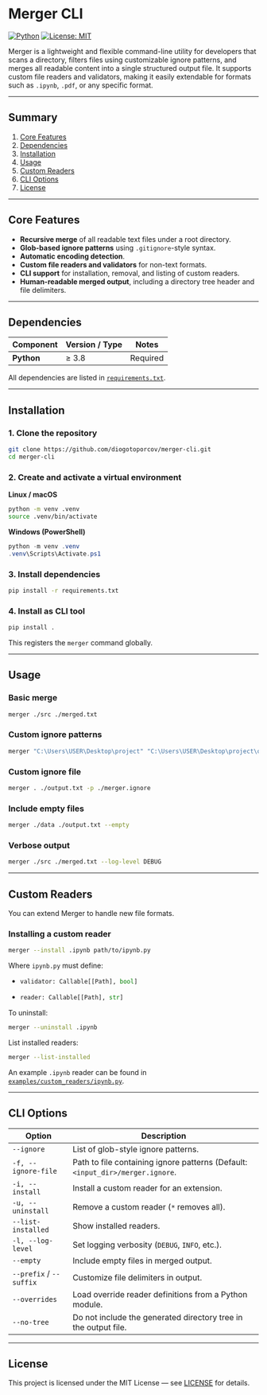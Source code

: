 # Merger CLI

[![Python](https://img.shields.io/badge/python-3.8%2B-blue.svg)](https://www.python.org/)
[![License: MIT](https://img.shields.io/badge/License-MIT-green.svg)](LICENSE)

Merger is a lightweight and flexible command-line utility for developers that scans a directory, filters files using customizable ignore patterns, and merges all readable content into a single structured output file. It supports custom file readers and validators, making it easily extendable for formats such as `.ipynb`, `.pdf`, or any specific format.

---

## Summary

1. [Core Features](#core-features)
2. [Dependencies](#dependencies)
3. [Installation](#installation)
4. [Usage](#usage)
5. [Custom Readers](#custom-readers)
6. [CLI Options](#cli-options)
7. [License](#license)

---

## Core Features

* **Recursive merge** of all readable text files under a root directory.
* **Glob-based ignore patterns** using `.gitignore`-style syntax.
* **Automatic encoding detection**.
* **Custom file readers and validators** for non-text formats.
* **CLI support** for installation, removal, and listing of custom readers.
* **Human-readable merged output**, including a directory tree header and file delimiters.

---

## Dependencies

| Component   | Version / Type | Notes                       |
|-------------|----------------|-----------------------------|
| **Python**  | ≥ 3.8          | Required                    |

All dependencies are listed in [`requirements.txt`](requirements.txt).

---

## Installation

### 1. Clone the repository

```bash
git clone https://github.com/diogotoporcov/merger-cli.git
cd merger-cli
```

### 2. Create and activate a virtual environment

**Linux / macOS**

```bash
python -m venv .venv
source .venv/bin/activate
```

**Windows (PowerShell)**

```powershell
python -m venv .venv
.venv\Scripts\Activate.ps1
```

### 3. Install dependencies

```bash
pip install -r requirements.txt
```

### 4. Install as CLI tool

```bash
pip install .
```

This registers the `merger` command globally.

---

## Usage

### Basic merge

```bash
merger ./src ./merged.txt
```

### Custom ignore patterns

```bash
merger "C:\Users\USER\Desktop\project" "C:\Users\USER\Desktop\project\output.txt" --ignore "*.log" "__pycache__" "*.tmp"
```

### Custom ignore file

```bash
merger . ./output.txt -p ./merger.ignore
```

### Include empty files

```bash
merger ./data ./output.txt --empty
```

### Verbose output

```bash
merger ./src ./merged.txt --log-level DEBUG
```

---

## Custom Readers

You can extend Merger to handle new file formats.

### Installing a custom reader

```bash
merger --install .ipynb path/to/ipynb.py
```

Where `ipynb.py` must define:

*   ```python
    validator: Callable[[Path], bool]
    ```
*   ```python
    reader: Callable[[Path], str]
    ```

To uninstall:

```bash
merger --uninstall .ipynb
```

List installed readers:

```bash
merger --list-installed
```

An example `.ipynb` reader can be found in
[`examples/custom_readers/ipynb.py`](examples/custom_readers/ipynb.py).

---

## CLI Options

| Option                  | Description                                                                    |
|-------------------------|--------------------------------------------------------------------------------|
| `--ignore`              | List of glob-style ignore patterns.                                            |
| `-f, --ignore-file`     | Path to file containing ignore patterns (Default: `<input_dir>/merger.ignore`. |
| `-i, --install`         | Install a custom reader for an extension.                                      |
| `-u, --uninstall`       | Remove a custom reader (`*` removes all).                                      |
| `--list-installed`      | Show installed readers.                                                        |
| `-l, --log-level`       | Set logging verbosity (`DEBUG`, `INFO`, etc.).                                 |
| `--empty`               | Include empty files in merged output.                                          |
| `--prefix` / `--suffix` | Customize file delimiters in output.                                           |
| `--overrides`           | Load override reader definitions from a Python module.                         |
| `--no-tree`             | Do not include the generated directory tree in the output file.                |


---

## License

This project is licensed under the MIT License — see [LICENSE](LICENSE) for details.
